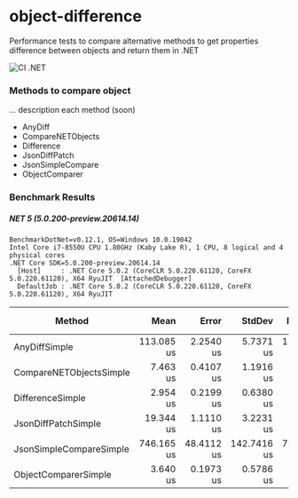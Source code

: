 # object-difference
Performance tests to compare alternative methods to get properties difference between objects and return them in .NET


![CI .NET](https://github.com/fernandezja/object-difference/workflows/CI%20.NET/badge.svg)

 ### Methods to compare object
... description each method (soon)
 - AnyDiff
 - CompareNETObjects
 - Difference
 - JsonDiffPatch
 - JsonSimpleCompare
 - ObjectComparer


 ### Benchmark Results 

##### NET 5 (5.0.200-preview.20614.14)

```
BenchmarkDotNet=v0.12.1, OS=Windows 10.0.19042
Intel Core i7-8550U CPU 1.80GHz (Kaby Lake R), 1 CPU, 8 logical and 4 physical cores
.NET Core SDK=5.0.200-preview.20614.14
  [Host]     : .NET Core 5.0.2 (CoreCLR 5.0.220.61120, CoreFX 5.0.220.61120), X64 RyuJIT  [AttachedDebugger]
  DefaultJob : .NET Core 5.0.2 (CoreCLR 5.0.220.61120, CoreFX 5.0.220.61120), X64 RyuJIT
```

|                  Method |       Mean |      Error |      StdDev |     Median | Ratio | RatioSD |  Gen 0 |  Gen 1 | Gen 2 | Allocated |
|------------------------ |-----------:|-----------:|------------:|-----------:|------:|--------:|-------:|-------:|------:|----------:|
|           AnyDiffSimple | 113.085 us |  2.2540 us |   5.7371 us | 112.920 us |  1.00 |    0.00 | 4.0283 |      - |     - |   16893 B |
| CompareNETObjectsSimple |   7.463 us |  0.4107 us |   1.1916 us |   7.079 us |  0.06 |    0.01 | 1.0376 |      - |     - |    4360 B |
|        DifferenceSimple |   2.954 us |  0.2199 us |   0.6380 us |   2.926 us |  0.03 |    0.01 | 0.2136 |      - |     - |     904 B |
|     JsonDiffPatchSimple |  19.344 us |  1.1110 us |   3.2231 us |  18.747 us |  0.17 |    0.03 | 3.4180 |      - |     - |   14352 B |
| JsonSimpleCompareSimple | 746.165 us | 48.4112 us | 142.7416 us | 736.433 us |  6.30 |    1.35 | 5.8594 | 2.9297 |     - |   27626 B |
|    ObjectComparerSimple |   3.640 us |  0.1973 us |   0.5786 us |   3.606 us |  0.03 |    0.01 | 0.2213 |      - |     - |     936 B |
